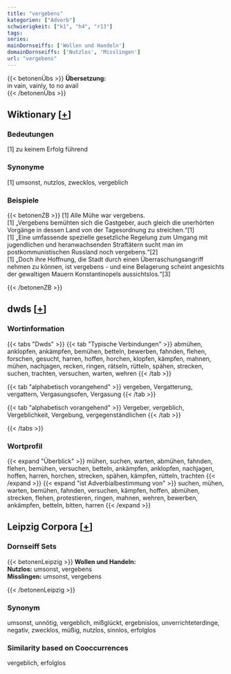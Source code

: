 ```yaml
---
title: "vergebens"
kategorien: ["Adverb"]
schwierigkeit: ["k1", "h4", "r13"]
tags:
series:
mainDornseiffs: ['Wollen und Handeln']
domainDornseiffs: ['Nutzlos', 'Misslingen']
url: "vergebens"
---
```


{{< betonenÜbs >}}
**Übersetzung:**  
in vain, vainly, to no avail  
{{< /betonenÜbs >}}

## Wiktionary [[+](https://de.wiktionary.org/wiki/vergebens)]

### Bedeutungen
[1] zu keinem Erfolg führend  

### Synonyme
[1] umsonst, nutzlos, zwecklos, vergeblich  

### Beispiele
{{< betonenZB >}}
[1] Alle Mühe war vergebens.  
[1] „Vergebens bemühten sich die Gastgeber, auch gleich die unerhörten Vorgänge in dessen Land von der Tagesordnung zu streichen.“[1]  
[1] „Eine umfassende spezielle gesetzliche Regelung zum Umgang mit jugendlichen und heranwachsenden Straftätern sucht man im postkommunistischen Russland noch vergebens.“[2]  
[1] „Doch ihre Hoffnung, die Stadt durch einen Überraschungsangriff nehmen zu können, ist vergebens - und eine Belagerung scheint angesichts der gewaltigen Mauern Konstantinopels aussichtslos.“[3]  

{{< /betonenZB >}}


## dwds [[+](https://www.dwds.de/wb/vergebens)]

### Wortinformation
{{< tabs "Dwds" >}}
{{< tab "Typische Verbindungen" >}}
abmühen, anklopfen, ankämpfen, bemühen, betteln, bewerben, fahnden, flehen, forschen, gesucht, harren, hoffen, horchen, klopfen, kämpfen, mahnen, mühen, nachjagen, recken, ringen, rätseln, rütteln, spähen, strecken, suchen, trachten, versuchen, warten, wehren
{{< /tab >}}

{{< tab "alphabetisch vorangehend" >}}
vergeben, Vergatterung, vergattern, Vergasungsofen, Vergasung
{{< /tab >}}

{{< tab "alphabetisch vorangehend" >}}
Vergeber, vergeblich, Vergeblichkeit, Vergebung, vergegenständlichen
{{< /tab >}}

{{< /tabs >}}

### Wortprofil
{{< expand "Überblick" >}} mühen, suchen, warten, abmühen, fahnden, flehen, bemühen, versuchen, betteln, ankämpfen, anklopfen, nachjagen, hoffen, harren, horchen, strecken, spähen, kämpfen, rütteln, trachten {{< /expand >}}
{{< expand "ist Adverbialbestimmung von" >}} suchen, mühen, warten, bemühen, fahnden, versuchen, kämpfen, hoffen, abmühen, strecken, flehen, protestieren, ringen, mahnen, wehren, bewerben, ankämpfen, betteln, bitten, harren {{< /expand >}}

## Leipzig Corpora [[+](https://corpora.uni-leipzig.de/en/res?word=vergebens&corpusId=deu_newscrawl-public_2018)]

### Dornseiff Sets
{{< betonenLeipzig >}}
**Wollen und Handeln:**  
**Nutzlos:** umsonst, vergebens  
**Misslingen:** umsonst, vergebens  

{{< /betonenLeipzig >}}

### Synonym
umsonst, unnötig, vergeblich, mißglückt, ergebnislos, unverrichteterdinge, negativ, zwecklos, müßig, nutzlos, sinnlos, erfolglos


### Similarity based on Cooccurrences
vergeblich, erfolglos


